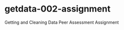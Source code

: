getdata-002-assignment
======================

Getting and Cleaning Data Peer Assessment Assignment
